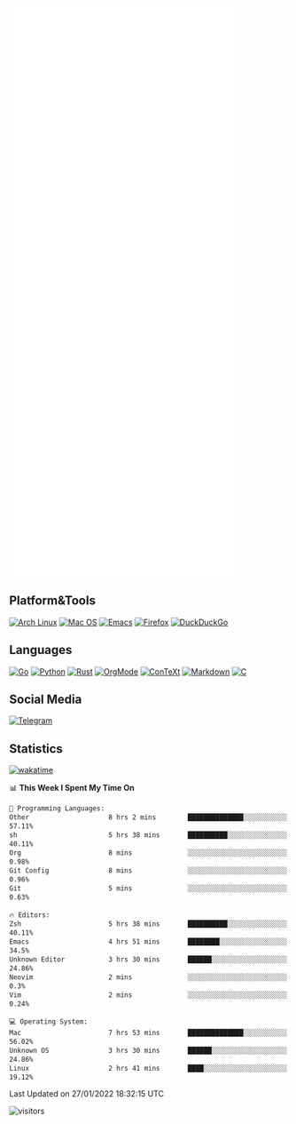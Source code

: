![Metrics](https://github.com/SteamedFish/SteamedFish/blob/master/github-metrics.svg)

## Platform&Tools

[![Arch Linux](https://img.shields.io/badge/ArchLinux-1793D1?logo=arch-linux&logoColor=fff&style=flat-square)](https://archlinux.org/)
[![Mac OS](https://img.shields.io/badge/MacOS-000000?style=flat-square&logo=macos&logoColor=F0F0F0)](https://www.apple.com/macos/)
[![Emacs](https://img.shields.io/badge/Emacs-%237F5AB6.svg?&style=flat-square&logo=gnu-emacs&logoColor=white)](https://www.gnu.org/software/emacs/)
[![Firefox](https://img.shields.io/badge/Firefox-FF7139?style=flat-square&logo=Firefox-Browser&logoColor=white)](https://firefox.com/)
[![DuckDuckGo](https://img.shields.io/badge/DuckDuckGo-DE5833?style=flat-square&logo=DuckDuckGo&logoColor=white)](https://duckduckgo.com/)

## Languages

[![Go](https://img.shields.io/badge/Golang-%2300ADD8.svg?style=flat-square&logo=go&logoColor=white)](https://golang.org/)
[![Python](https://img.shields.io/badge/Python-3670A0?style=flat-square&logo=python&logoColor=ffdd54)](https://www.python.org/)
[![Rust](https://img.shields.io/badge/Rust-%23000000.svg?style=flat-square&logo=rust&logoColor=white)](https://www.rust-lang.org/)
[![OrgMode](https://img.shields.io/badge/OrgMode-%23000000.svg?style=flat-square&logo=org&logoColor=white)](https://orgmode.org/)
[![ConTeXt](https://img.shields.io/badge/ConTeXt-%23008080.svg?style=flat-square&logo=latex&logoColor=white)](https://contextgarden.net/)
[![Markdown](https://img.shields.io/badge/MarkDown-%23000000.svg?style=flat-square&logo=markdown&logoColor=white)](https://daringfireball.net/projects/markdown/)
[![C](https://img.shields.io/badge/C-%2300599C.svg?style=flat-square&logo=c&logoColor=white)](https://www.iso.org/standard/74528.html)

## Social Media

[![Telegram](https://img.shields.io/badge/SteamedFish-2CA5E0?style=social&logo=telegram&logoColor=white)](https://t.me/SteamedFish)

## Statistics
[![wakatime](https://wakatime.com/badge/user/168280d6-fcf2-4b4f-ad3a-dc4612f35b38.svg)](https://wakatime.com/@168280d6-fcf2-4b4f-ad3a-dc4612f35b38)

<!--START_SECTION:waka-->
📊 **This Week I Spent My Time On** 

```text
💬 Programming Languages: 
Other                    8 hrs 2 mins        ██████████████░░░░░░░░░░░   57.11% 
sh                       5 hrs 38 mins       ██████████░░░░░░░░░░░░░░░   40.11% 
Org                      8 mins              ░░░░░░░░░░░░░░░░░░░░░░░░░   0.98% 
Git Config               8 mins              ░░░░░░░░░░░░░░░░░░░░░░░░░   0.96% 
Git                      5 mins              ░░░░░░░░░░░░░░░░░░░░░░░░░   0.63%

🔥 Editors: 
Zsh                      5 hrs 38 mins       ██████████░░░░░░░░░░░░░░░   40.11% 
Emacs                    4 hrs 51 mins       ████████░░░░░░░░░░░░░░░░░   34.5% 
Unknown Editor           3 hrs 30 mins       ██████░░░░░░░░░░░░░░░░░░░   24.86% 
Neovim                   2 mins              ░░░░░░░░░░░░░░░░░░░░░░░░░   0.3% 
Vim                      2 mins              ░░░░░░░░░░░░░░░░░░░░░░░░░   0.24%

💻 Operating System: 
Mac                      7 hrs 53 mins       ██████████████░░░░░░░░░░░   56.02% 
Unknown OS               3 hrs 30 mins       ██████░░░░░░░░░░░░░░░░░░░   24.86% 
Linux                    2 hrs 41 mins       ████░░░░░░░░░░░░░░░░░░░░░   19.12%

```


 Last Updated on 27/01/2022 18:32:15 UTC
<!--END_SECTION:waka-->

![visitors](https://visitor-badge.laobi.icu/badge?page_id=SteamedFish.SteamedFish)

